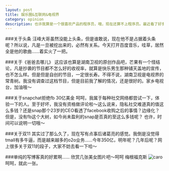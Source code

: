 ```yaml
---
layout: post
title: 娱乐圈&互联网&电视界
category: opinion
description: 也许我算是一个很喜欢产品的程序员，哦，现在还算不上程序员。最近看了好多新闻，自己总结一下。
---
```


###关于头条
	汪峰大哥虽然没能上头条，但是谁敢说，现在他不是占据着头条呢？所以说，凡是一旦被挖出来的，必然有关系。今天打开百度音乐，哇草，居然全是他的歌曲……着实火了一把。

###关于《爸爸去哪儿》
	这应该也算是湖南卫视的原创作品吧，芒果有一个怪结论，凡是抄袭的节目都不怎么好的收视率，就算是快乐男生那种铺天盖地的宣传，也不怎么样。但是但是自创的节目，一定很长寿。不得不说，湖南卫视是电视界的常青树。我没有调查过这档节目，但是目前我了解的情况，还是很好的。家乡电视台，加油哦～

###关于snapchat拒绝fb 30亿美金
	呵呵，我属于每种社交网络都尝试一下，体验一下的人。至于好坏，我没有资格做评论啦～这么说来，隐私社交难道真的值这么多钱？还是snap那个23岁的CEO看透了facebook收购之后的事情？边缘化？但是，没有fb这个大树，如今尚未盈利的snap是否真的至这么多钱呢？
	也许，时间可以说明一切哦～

###关于双11
	其实过了那么久了，现在写有点事后诸葛亮的感觉。我倒是没觉得tmall有多牛逼，而是越来越多的o2o业务……今年350亿，明年呢？几年后呢？网上很多关于双11的段子，大家不妨去看一下哈～

###单纯的写博客真的好累啊……
	欣赏几张美女图片吧～呵呵
	梅根福克斯
![caro](http://abc.2008php.com/2012_Website_appreciate/2012-06-26/20120626153547.jpg)
	呵呵，就此一张。
